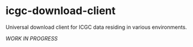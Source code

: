 # icgc-download-client
Universal download client for ICGC data residing in various environments. 

*WORK IN PROGRESS*
